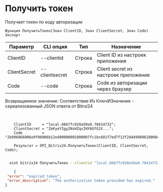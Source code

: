 ﻿---
sidebar_position: 2
---

# Получить токен
 Получает токен по коду авторизации



`Функция ПолучитьТокен(Знач ClientID, Знач ClientSecret, Знач Code) Экспорт`

  | Параметр | CLI опция | Тип | Назначение |
  |-|-|-|-|
  | ClientID | --clientid | Строка | Client ID из настроек приложения |
  | ClientSecret | --clientsecret | Строка | Client secret из настроек приложения |
  | Code | --code | Строка | Code из авторизации через браузер |

  
  Возвращаемое значение:   Соответствие Из КлючИЗначение - сериализованный JSON ответа от Bitrxi24

<br/>




```bsl title="Пример кода"
    ClientID     = "local.6667fc928a50a9.70414732";
    ClientSecret = "ZeKyeYIgy2NsHZqsIHY6GfG1V...";
    Code         = "2b096866006e9f06006b12e400000001000007fc1bc681f7ed7f13f2d449980628008c";

    Результат = OPI_Bitrix24.ПолучитьТокен(ClientID, ClientSecret, Code);
```



```sh title="Пример команды CLI"
    
  oint bitrix24 ПолучитьТокен --clientid "local.6667fc928a50a9.70414732" --clientsecret "ZeKyeYIgy2NsHZqsIHY6GfG1V..." --code "2b096866006e9f06006b12e400000001000007fc1bc681f7ed7f13f2d449980628008c"

```

```json title="Результат"
    {
 "error": "expired_token",
 "error_description": "The authorization token provided has expired."
}

```
